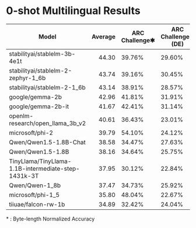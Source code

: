 # 0-shot Multilingual Results
|                        Model                        | Average | ARC Challenge✱ | ARC Challenge✱ (DE) | ARC Challenge✱ (ES) | ARC Challenge✱ (FR) | ARC Challenge✱ (IT) | ARC Challenge✱ (NL) | ARC Challenge✱ (PT) | ARC Easy✱ | HellaSwag✱ | HellaSwag✱ (DE) | HellaSwag✱ (ES) | HellaSwag✱ (FR) | HellaSwag✱ (IT) | HellaSwag✱ (NL) | HellaSwag✱ (PT) | Hendrycks Test (DE) | Hendrycks Test (ES) | Hendrycks Test (FR) | Hendrycks Test (IT) | Hendrycks Test (NL) | Hendrycks Test (PT) | LAMBADA OpenAI | LAMBADA OpenAI (DE) | LAMBADA OpenAI (ES) | LAMBADA OpenAI (FR) | LAMBADA OpenAI (IT) |  PIQA  |  SciQ  | TruthfulQA (MC) | TruthfulQA (MC) (DE) | TruthfulQA (MC) (ES) | TruthfulQA (MC) (FR) | TruthfulQA (MC) (IT) | TruthfulQA (MC) (NL) | TruthfulQA (MC) (PT) | Winogrande |
| --------------------------------------------------- | ------: | -------------- | ------------------- | ------------------- | ------------------- | ------------------- | ------------------- | ------------------- | --------- | ---------- | --------------- | --------------- | --------------- | --------------- | --------------- | --------------- | ------------------- | ------------------- | ------------------- | ------------------- | ------------------- | ------------------- | -------------- | ------------------- | ------------------- | ------------------- | ------------------- | ------ | ------ | --------------- | -------------------- | -------------------- | -------------------- | -------------------- | -------------------- | -------------------- | ---------- |
| stabilityai/stablelm-3b-4e1t                        |   44.30 | 39.76%         | 29.60%              | 32.14%              | 27.37%              | 30.37%              | 28.06%              | 31.62%              | 67.72%    | 73.92%     | 46.59%          | 53.17%          | 52.01%          | 49.35%          | 47.67%          | 51.76%          | 27.26%              | 27.71%              | 30.13%              | 29.71%              | 28.40%              | 28.72%              | 70.58%         | 34.52%              | 37.36%              | 43.28%              | 41.82%              | 79.49% | 94.70% | 37.21%          | 43.51%               | 42.26%               | 42.99%               | 42.85%               | 42.93%               | 41.78%               | 66.54%     |
| stabilityai/stablelm-2-zephyr-1_6b                  |   43.74 | 39.16%         | 30.45%              | 33.33%              | 30.03%              | 31.22%              | 29.51%              | 33.93%              | 60.40%    | 68.80%     | 46.64%          | 51.96%          | 50.92%          | 48.98%          | 47.99%          | 51.22%          | 31.40%              | 31.81%              | 29.78%              | 31.44%              | 32.59%              | 30.07%              | 59.21%         | 29.75%              | 18.46%              | 37.16%              | 35.61%              | 74.97% | 88.70% | 45.06%          | 47.04%               | 45.40%               | 46.53%               | 47.54%               | 48.28%               | 45.06%               | 64.09%     |
| stabilityai/stablelm-2-1_6b                         |   43.14 | 38.91%         | 28.57%              | 30.68%              | 26.35%              | 29.00%              | 28.66%              | 30.26%              | 68.18%    | 68.96%     | 45.79%          | 51.81%          | 50.35%          | 48.69%          | 48.33%          | 50.97%          | 26.02%              | 29.01%              | 27.59%              | 28.46%              | 29.24%              | 27.97%              | 66.14%         | 34.45%              | 22.94%              | 41.35%              | 40.17%              | 76.28% | 95.50% | 38.77%          | 43.79%               | 41.75%               | 43.70%               | 43.97%               | 44.47%               | 42.28%               | 63.54%     |
| google/gemma-2b                                     |   42.96 | 41.81%         | 31.91%              | 33.68%              | 32.42%              | 31.48%              | 31.57%              | 35.30%              | 72.26%    | 71.43%     | 46.05%          | 53.21%          | 51.15%          | 47.20%          | 45.85%          | 49.79%          | 25.60%              | 26.89%              | 27.45%              | 26.18%              | 27.15%              | 25.32%              | 63.79%         | 32.72%              | 34.78%              | 39.57%              | 37.22%              | 77.04% | 94.20% | 33.09%          | 41.07%               | 38.32%               | 39.09%               | 40.19%               | 36.32%               | 40.75%               | 64.88%     |
| google/gemma-2b-it                                  |   41.67 | 42.41%         | 31.14%              | 33.68%              | 29.77%              | 31.31%              | 27.20%              | 33.42%              | 66.33%    | 64.14%     | 39.61%          | 46.13%          | 43.87%          | 39.89%          | 38.23%          | 43.02%          | 30.09%              | 28.67%              | 28.79%              | 27.77%              | 29.17%              | 29.60%              | 57.77%         | 26.96%              | 27.93%              | 34.83%              | 28.31%              | 74.92% | 92.60% | 45.83%          | 47.22%               | 46.56%               | 42.91%               | 44.59%               | 40.13%               | 42.64%               | 62.67%     |
| openlm-research/open_llama_3b_v2                    |   40.61 | 36.43%         | 23.01%              | 27.95%              | 23.78%              | 28.14%              | 24.72%              | 26.75%              | 63.38%    | 70.00%     | 39.67%          | 45.87%          | 45.19%          | 42.52%          | 38.55%          | 43.21%          | 24.57%              | 23.89%              | 24.70%              | 24.86%              | 25.96%              | 25.19%              | 67.42%         | 30.78%              | 35.69%              | 42.15%              | 40.64%              | 76.88% | 92.50% | 34.60%          | 43.64%               | 41.37%               | 42.42%               | 39.30%               | 41.10%               | 41.91%               | 63.38%     |
| microsoft/phi-2                                     |   39.79 | 54.10%         | 24.12%              | 30.94%              | 25.75%              | 23.10%              | 23.44%              | 26.15%              | 78.24%    | 73.82%     | 30.23%          | 37.97%          | 35.15%          | 32.10%          | 29.75%          | 34.56%          | 28.78%              | 29.15%              | 28.93%              | 29.36%              | 26.87%              | 29.60%              | 62.74%         | 15.99%              | 22.96%              | 28.33%              | 21.83%              | 78.78% | 94.90% | 44.51%          | 43.52%               | 44.29%               | 41.10%               | 39.98%               | 39.67%               | 46.28%               | 75.45%     |
| Qwen/Qwen1.5-1.8B-Chat                              |   38.58 | 34.47%         | 27.63%              | 28.80%              | 22.07%              | 26.52%              | 24.98%              | 27.44%              | 60.52%    | 59.88%     | 33.65%          | 39.02%          | 38.11%          | 35.90%          | 33.59%          | 37.37%          | 27.95%              | 28.26%              | 27.52%              | 26.59%              | 29.38%              | 27.16%              | 60.16%         | 26.63%              | 20.28%              | 38.44%              | 32.68%              | 73.34% | 91.30% | 40.59%          | 41.29%               | 43.62%               | 39.61%               | 42.41%               | 39.97%               | 42.07%               | 59.51%     |
| Qwen/Qwen1.5-1.8B                                   |   38.16 | 34.64%         | 25.75%              | 26.92%              | 22.50%              | 26.26%              | 24.04%              | 27.01%              | 59.05%    | 60.83%     | 33.71%          | 38.64%          | 37.79%          | 35.81%          | 33.39%          | 37.31%          | 29.61%              | 27.37%              | 29.92%              | 28.81%              | 29.59%              | 28.51%              | 57.87%         | 22.30%              | 16.13%              | 30.31%              | 25.58%              | 73.18% | 92.80% | 39.40%          | 43.76%               | 44.75%               | 41.48%               | 44.12%               | 40.08%               | 44.07%               | 60.30%     |
| TinyLlama/TinyLlama-1.1B-intermediate-step-1431k-3T |   37.95 | 30.12%         | 22.84%              | 26.58%              | 23.70%              | 24.47%              | 22.84%              | 26.92%              | 55.35%    | 59.20%     | 36.20%          | 41.42%          | 40.37%          | 37.89%          | 35.91%          | 40.24%          | 24.84%              | 24.03%              | 24.84%              | 24.31%              | 25.12%              | 23.08%              | 58.82%         | 28.18%              | 29.85%              | 34.62%              | 32.27%              | 73.34% | 88.80% | 37.60%          | 42.49%               | 41.66%               | 42.62%               | 41.95%               | 42.53%               | 42.26%               | 59.12%     |
| Qwen/Qwen-1_8b                                      |   37.47 | 34.73%         | 25.92%              | 27.86%              | 22.75%              | 26.26%              | 24.04%              | 26.58%              | 58.54%    | 60.28%     | 32.75%          | 38.81%          | 37.49%          | 35.55%          | 32.40%          | 36.41%          | 27.81%              | 27.58%              | 28.72%              | 26.18%              | 28.82%              | 27.36%              | 57.15%         | 20.20%              | 14.67%              | 27.50%              | 24.86%              | 72.85% | 91.90% | 38.09%          | 43.05%               | 44.36%               | 41.63%               | 42.45%               | 41.63%               | 43.05%               | 58.80%     |
| microsoft/phi-1_5                                   |   35.80 | 48.04%         | 22.67%              | 26.50%              | 20.62%              | 23.61%              | 22.41%              | 26.32%              | 73.11%    | 62.60%     | 28.47%          | 30.13%          | 29.71%          | 29.53%          | 28.82%          | 30.15%          | 25.47%              | 24.23%              | 23.64%              | 24.24%              | 25.12%              | 24.98%              | 53.43%         | 7.03%               | 14.61%              | 16.46%              | 11.10%              | 76.61% | 93.30% | 40.86%          | 41.91%               | 43.74%               | 40.89%               | 44.47%               | 36.87%               | 44.43%               | 72.77%     |
| tiiuae/falcon-rw-1b                                 |   34.89 | 32.42%         | 24.04%              | 22.91%              | 19.16%              | 24.72%              | 23.10%              | 23.16%              | 57.49%    | 61.60%     | 28.48%          | 31.76%          | 30.76%          | 30.65%          | 29.33%          | 30.56%          | 24.78%              | 24.98%              | 24.84%              | 24.24%              | 23.59%              | 23.69%              | 54.96%         | 13.76%              | 15.74%              | 20.43%              | 15.23%              | 75.24% | 89.70% | 36.08%          | 43.24%               | 44.28%               | 41.79%               | 42.72%               | 39.48%               | 46.17%               | 61.01%     |

\* : Byte-length Normalized Accuracy
